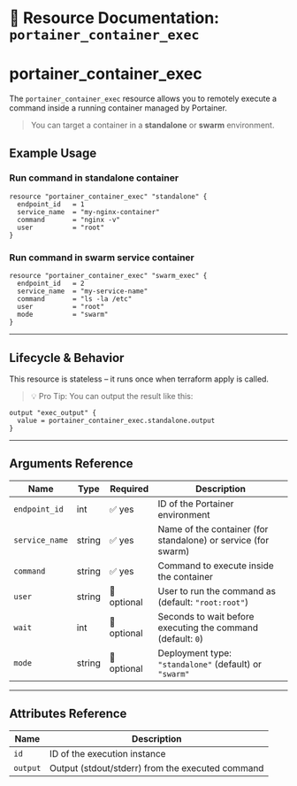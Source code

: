 # 🧠 **Resource Documentation: `portainer_container_exec`**

# portainer_container_exec
The `portainer_container_exec` resource allows you to remotely execute a command inside a running container managed by Portainer.
> You can target a container in a **standalone** or **swarm** environment.

## Example Usage
### Run command in standalone container
```hcl
resource "portainer_container_exec" "standalone" {
  endpoint_id   = 1
  service_name  = "my-nginx-container"
  command       = "nginx -v"
  user          = "root"
}
```

### Run command in swarm service container
```hcl
resource "portainer_container_exec" "swarm_exec" {
  endpoint_id   = 2
  service_name  = "my-service-name"
  command       = "ls -la /etc"
  user          = "root"
  mode          = "swarm"
}
```
---

## Lifecycle & Behavior
This resource is stateless – it runs once when terraform apply is called.
> 💡 Pro Tip: You can output the result like this:
```hcl
output "exec_output" {
  value = portainer_container_exec.standalone.output
}
```
---

## Arguments Reference
| Name          | Type   | Required    | Description                                                               |
|---------------|--------|-------------|---------------------------------------------------------------------------|
| `endpoint_id` | int    | ✅ yes      | ID of the Portainer environment                                           |
| `service_name`| string | ✅ yes      | Name of the container (for standalone) or service (for swarm)             |
| `command`     | string | ✅ yes      | Command to execute inside the container                                   |
| `user`        | string | 🚫 optional | User to run the command as (default: `"root:root"`)                       |
| `wait`        | int    | 🚫 optional | Seconds to wait before executing the command (default: `0`)              |
| `mode`        | string | 🚫 optional | Deployment type: `"standalone"` (default) or `"swarm"`                   |
---

## Attributes Reference

| Name | Description                     |
|------|---------------------------------|
| `id` | ID of the execution instance    |
| `output` | Output (stdout/stderr) from the executed command |
